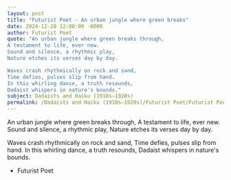 ```yaml
---
layout: post
title: "Futurist Poet - An urban jungle where green breaks"
date: 2024-12-28 12:00:00 -0000
author: Futurist Poet
quote: "An urban jungle where green breaks through,
A testament to life, ever new.
Sound and silence, a rhythmic play,
Nature etches its verses day by day.

Waves crash rhythmically on rock and sand,
Time defies, pulses slip from hand.
In this whirling dance, a truth resounds,
Dadaist whispers in nature's bounds."
subject: Dadaists and Haiku (1910s–1920s)
permalink: /Dadaists and Haiku (1910s–1920s)/Futurist Poet/Futurist Poet - An urban jungle where green breaks
---
```


An urban jungle where green breaks through,
A testament to life, ever new.
Sound and silence, a rhythmic play,
Nature etches its verses day by day.

Waves crash rhythmically on rock and sand,
Time defies, pulses slip from hand.
In this whirling dance, a truth resounds,
Dadaist whispers in nature's bounds.

- Futurist Poet

